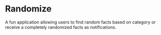 # Randomize
A fun application allowing users to find random facts based on category or receive a completely randomized facts as notifications.
